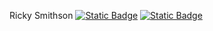 Ricky Smithson [![Static Badge](https://img.shields.io/badge/LinkedIn-TheRickyroy-grey?logo=linkedin&logoColor=%23ffffff&color=%230A66C2)](https://www.linkedin.com/in/therickyroy/) [![Static Badge](https://img.shields.io/badge/GitHub-TheRickyroy-white?logo=github&logoColor=%23ffffff&color=%23181717)](https://github.com/TheRickyroy)